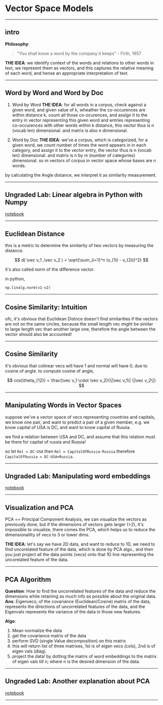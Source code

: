 # Vector Space Models

_______________

## intro

**Philosophy**:
> "You shall know a word by the company it keeps" - Firth, 1957

**THE IDEA**:
we identify context of the words and relations to other words in text, we represent them as vectors, and this captures the relative meaning of each word, and hense an appropriate interpretation of text.

______________


## Word by Word and Word by Doc

1. Word by Word
**THE IDEA**: for all words in a corpus, check against a given word, and given value of k, wheather the co-occurences are within distance k, count all those co-ocurences, and assign it to the entry in vector representing this given word and entries representing co-occurences with other words within k distance, this vector thus is n (vocab len) dimensional. and matrix is also n dimensional.

2. Word by Doc
**THE IDEA**: we've a corpus, which is categorized, for a given word, we count number of times the word appears in in each category, and assign it to the vector entry, the vector thus is n (vocab len) dimensional. and matrix is n by m (number of categories) dimensional. so m vectors of corpus in vector space whose bases are n words.

by calculating the Angle distance, we interpret it as similarity measurement.

______________


## Ungraded Lab: Linear algebra in Python with Numpy
[notebook](https://github.com/XinYaanZyoy/OCBooks/blob/master/NLP/data/NLP_C1_W3_lecture_nb_01.ipynb)

_____________


## Euclidean Distance
this is a metric to determine the similarity of two vectors by measuring the distance.

$$ d( \vec v_1 ,\vec v_2 ) = \sqrt{\sum_{i=1}^n (v_{1i} - v_{2i})^2} $$

it's also called norm of the difference vector.

in python,
```
np.linalg.norm(v1-v2)
```

________________


## Cosine Similarity: Intuition
ofc, it's obvious that Euclidean Distnce doesn't find similarities if the vectors are not on the same circles, because the small length vec might be similar to large length vec than another large one, therefore the angle between the vector should also be accounted!

________________


## Cosine Similarity
it's obvious that colinear vecs will have 1 and normal will have 0, due to cosine of angle.
to compute cosine of angle,

$$ cos(\theta_{12}) = \frac{\vec v_1 \cdot \vec v_2}{\|\vec v_1\| \|\vec v_2\|} $$

_______________


## Manipulating Words in Vector Spaces

suppose we've a vector space of vecs representing countries and capitals, we know one pair, and want to predict a pair of a given member, e.g. we know capital of USA is DC, and want to know capital of Russia.

we find a relation between USA and DC, and assume that this relation must be there for capital of russia and Russia!

so let `Rel = DC-USA` then `Rel = CapitalOfRussia-Russia` therefore `CapitalOfRussia = DC-USA+Russia`.

______________


## Ungraded Lab: Manipulating word embeddings
[notebook](https://github.com/XinYaanZyoy/OCBooks/blob/master/NLP/data/NLP_C1_W3_lecture_nb_02.ipynb)

______________


## Visualization and PCA
PCA == Principal Component Analysis, we can visualize the vectors as previously done, but if the dimensions of vectors gets larger (>2), it's impossible to visualize, there comes the PCA, which helps us to reduce the dimensionalilty of vecs to 3 or lower dims.

**THE IDEA**: let's say we have 2D data, and want to reduce to 1D, we need to find uncorelated feature of the data, which is done by PCA algo., and then you just project all the data points (vecs) onto that 1D line representing the uncorelated feature of the data.

_________________


## PCA Algorithm
**Question**: How to find the uncorrelated features of the data and reduce the dimensions while retaining as much info as possible about the original data.
**Ans**: Eigenvecs; of the covariance (Euclidean/Cosine) matrix of the data, represents the directions of uncorrelated features of the data, and the Eigenvals represents the variance of the data in those new features.

**Algo**:
1. Mean normalize the data
2. get the covariance matrix of the data
3. perform SVD (single Value decomposition) on this matrix
4. this will return list of three matrixes, 1st is of eigen vecs (cols), 2nd is of eigen vals (diag).
5. project the data! by dotting the matrix of word embeddings to the matrix of eigen vals till n; where n is the desired dimension of the data.

__________________


## Ungraded Lab: Another explanation about PCA
[notebook](https://github.com/XinYaanZyoy/OCBooks/blob/master/NLP/data/NLP_C1_W3_lecture_nb_03.ipynb)

______________